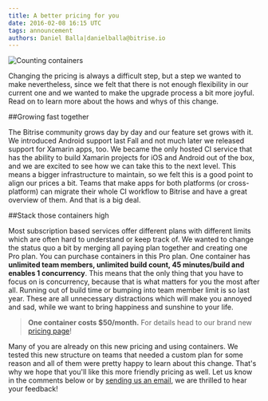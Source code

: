 ```yaml
---
title: A better pricing for you
date: 2016-02-08 16:15 UTC
tags: announcement
authors: Daniel Balla|danielballa@bitrise.io
---
```


![Counting containers](containers.gif)

Changing the pricing is always a difficult step, but a step we wanted to make nevertheless, since we felt that there is not enough flexibility in our current one and we wanted to make the upgrade process a bit more joyful. Read on to learn more about the hows and whys of this change.

##Growing fast together

The Bitrise community grows day by day and our feature set grows with it. We introduced Android support last Fall and not much later we released support for Xamarin apps, too. We became the only hosted CI service that has the ability to build Xamarin projects for iOS and Android out of the box, and we are excited to see how we can take this to the next level.
This means a bigger infrastructure to maintain, so we felt this is a good point to align our prices a bit. Teams that make apps for both platforms (or cross-platform) can migrate their whole CI workflow to Bitrise and have a great overview of them. And that is a big deal.

##Stack those containers high

Most subscription based services offer different plans with different limits which are often hard to understand or keep track of. We wanted to change the status quo a bit by merging all paying plan together and creating one Pro plan. You can purchase containers in this Pro plan. One container has **unlimited team members, unlimited build count, 45 minutes/build and enables 1 concurrency**. This means that the only thing that you have to focus on is concurrency, because that is what matters for you the most after all. Running out of build time or bumping into team member limit is so last year. These are all unnecessary distractions which will make you annoyed and sad, while we want to bring happiness and sunshine to your life.

>**One container costs $50/month.**
For details head to our brand new [pricing page](https://www.bitrise.io/pricing)!

Many of you are already on this new pricing and using containers. We tested this new structure on teams that needed a custom plan for some reason and all of them were pretty happy to learn about this change. That's why we hope that you'll like this more friendly pricing as well. Let us know in the comments below or by [sending us an email](mailto:letsconnect@bitrise.io), we are thrilled to hear your feedback!
